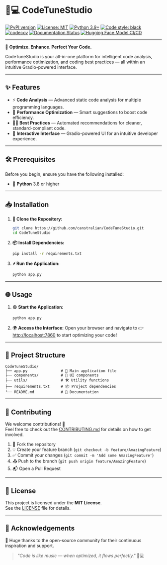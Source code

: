 # 🎵💻 CodeTuneStudio

[![PyPI version](https://badge.fury.io/py/codetunestudio.svg)](https://pypi.org/project/codetunestudio/)
[![License: MIT](https://img.shields.io/badge/License-MIT-yellow.svg)](https://opensource.org/licenses/MIT)
[![Python 3.9+](https://img.shields.io/badge/python-%3E%3D3.9-blue.svg)](https://www.python.org/downloads)
[![Code style: black](https://img.shields.io/badge/code%20style-black-000000.svg)](https://github.com/psf/black)
[![codecov](https://codecov.io/gh/canstralian/CodeTuneStudio/branch/main/graph/badge.svg)](https://codecov.io/gh/canstralian/CodeTuneStudio)
[![Documentation Status](https://readthedocs.org/projects/codetunestudio/badge/?version=latest)](https://codetunestudio.readthedocs.io/en/latest/)
[![Hugging Face Model CI/CD](https://github.com/canstralian/CodeTuneStudio/actions/workflows/huggingface-deploy.yml/badge.svg)](https://github.com/canstralian/CodeTuneStudio/actions/workflows/huggingface-deploy.yml)

---

🎯 **Optimize. Enhance. Perfect Your Code.**

CodeTuneStudio is your all-in-one platform for intelligent code analysis, performance optimization, and coding best practices — all within an intuitive Gradio-powered interface.

---

## ✨ Features

- ⚡ **Code Analysis** — Advanced static code analysis for multiple programming languages.
- 🚀 **Performance Optimization** — Smart suggestions to boost code efficiency.
- 🧑‍💻 **Best Practices** — Automated recommendations for cleaner, standard-compliant code.
- 🎨 **Interactive Interface** — Gradio-powered UI for an intuitive developer experience.

---

## 🛠️ Prerequisites

Before you begin, ensure you have the following installed:

- 🐍 **Python** 3.8 or higher

---

## 📥 Installation

1. **🔄 Clone the Repository:**

   ```bash
   git clone https://github.com/canstralian/CodeTuneStudio.git
   cd CodeTuneStudio
   ```

2. **📦 Install Dependencies:**

   ```bash
   pip install -r requirements.txt
   ```

3. **⚡ Run the Application:**
   ```bash
   python app.py
   ```

---

## 🌐 Usage

1. 🟢 **Start the Application:**

   ```bash
   python app.py
   ```

2. 🌍 **Access the Interface:**
   Open your browser and navigate to 👉 [http://localhost:7860](http://localhost:7860) to start optimizing your code!

---

## 📁 Project Structure

```
CodeTuneStudio/
├── app.py               # 🚀 Main application file
├── components/          # 🧩 UI components
├── utils/               # 🛠️ Utility functions
├── requirements.txt     # 📦 Project dependencies
└── README.md            # 📖 Documentation
```

---

## 🤝 Contributing

We welcome contributions! 🫶  
Feel free to check out the [CONTRIBUTING.md](CONTRIBUTING.md) for details on how to get involved.

1. 🍴 Fork the repository
2. 💡 Create your feature branch (`git checkout -b feature/AmazingFeature`)
3. ✅ Commit your changes (`git commit -m 'Add some AmazingFeature'`)
4. 📤 Push to the branch (`git push origin feature/AmazingFeature`)
5. 📬 Open a Pull Request

---

## 📜 License

This project is licensed under the **MIT License**.  
See the [LICENSE](LICENSE) file for details.

---

## 🙏 Acknowledgements

💖 Huge thanks to the open-source community for their continuous inspiration and support.

> _"Code is like music — when optimized, it flows perfectly."_ 🎵💻
